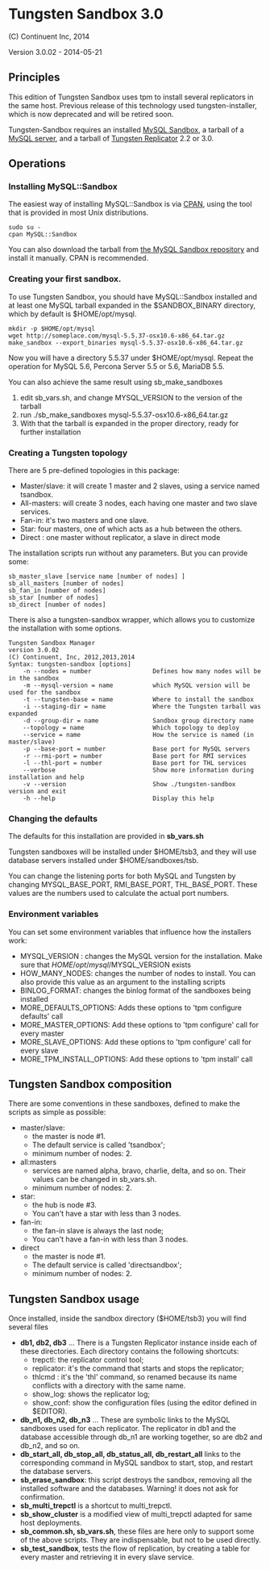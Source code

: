 # Tungsten Sandbox 3.0
(C) Continuent Inc, 2014

Version 3.0.02 - 2014-05-21

## Principles

This edition of Tungsten Sandbox uses tpm to install several replicators in the same host. Previous release of this technology used tungsten-installer, which is now deprecated and will be retired soon.

Tungsten-Sandbox requires an installed [MySQL Sandbox](http://mysqlsandbox.net), a tarball of a [MySQL server](http://dev.mysql.com/downloads), and a tarball of [Tungsten Replicator](http://tungsten-replicator.org) 2.2 or 3.0.


## Operations

### Installing MySQL::Sandbox
 
The easiest way of installing MySQL::Sandbox is via [CPAN](http://www.cpan.org), using the tool that is provided in most Unix distributions.
 
    sudo su -
    cpan MySQL::Sandbox

You can also download the tarball from [the MySQL Sandbox repository](http://launcpad.net/mysql-sandbox) and install it manually. CPAN is recommended.

### Creating your first sandbox.

To use Tungsten Sandbox, you should have MySQL::Sandbox installed and at least one MySQL tarball expanded in the $SANDBOX_BINARY directory, which by default is $HOME/opt/mysql.

    mkdir -p $HOME/opt/mysql
    wget http://someplace.com/mysql-5.5.37-osx10.6-x86_64.tar.gz
    make_sandbox --export_binaries mysql-5.5.37-osx10.6-x86_64.tar.gz
    
Now you will have a directory 5.5.37 under $HOME/opt/mysql.
Repeat the operation for MySQL 5.6, Percona Server 5.5 or 5.6, MariaDB 5.5.

You can also achieve the same result using sb_make_sandboxes

1. edit sb_vars.sh, and change MYSQL_VERSION to the version of the tarball
2. run ./sb_make_sandboxes mysql-5.5.37-osx10.6-x86_64.tar.gz
3. With that the tarball is expanded in the proper directory, ready for further installation

### Creating a Tungsten topology

There are 5 pre-defined topologies in this package:

* Master/slave: it will create 1 master and 2 slaves, using a service named tsandbox.
* All-masters: will create 3 nodes, each having one master and two slave services.
* Fan-in: it's two masters and one slave.
* Star: four masters, one of which acts as a hub between the others.
* Direct : one master without replicator, a slave in direct mode

The installation scripts run without any parameters. But you can provide some:

    sb_master_slave [service name [number of nodes] ]
    sb_all_masters [number of nodes]
    sb_fan_in [number of nodes]
    sb_star [number of nodes]
    sb_direct [number of nodes]

There is also a tungsten-sandbox wrapper, which allows you to customize the installation with some options.

    Tungsten Sandbox Manager
    version 3.0.02
    (C) Continuent, Inc, 2012,2013,2014
    Syntax: tungsten-sandbox [options]
        -n --nodes = number                 Defines how many nodes will be in the sandbox
        -m --mysql-version = name           which MySQL version will be used for the sandbox
        -t --tungsten-base = name           Where to install the sandbox
        -i --staging-dir = name             Where the Tungsten tarball was expanded
        -d --group-dir = name               Sandbox group directory name
        --topology = name                   Which topology to deploy
        --service = name                    How the service is named (in master/slave)
        -p --base-port = number             Base port for MySQL servers
        -r --rmi-port = number              Base port for RMI services
        -l --thl-port = number              Base port for THL services
        --verbose                           Show more information during installation and help
        -v --version                        Show ./tungsten-sandbox version and exit
        -h --help                           Display this help


### Changing the defaults

The defaults for this installation are provided in **sb_vars.sh** 

Tungsten sandboxes will be installed under $HOME/tsb3, and they will use database servers installed under $HOME/sandboxes/tsb.

You can change the listening ports for both MySQL and Tungsten by changing MYSQL_BASE_PORT, RMI_BASE_PORT, THL_BASE_PORT. These values are the numbers used to calculate the actual port numbers. 

### Environment variables

You can set some environment variables that influence how the installers work:

* MYSQL\_VERSION : changes the MySQL version for the installation. Make sure that $HOME/opt/mysql/$MYSQL\_VERSION exists
* HOW_MANY_NODES: changes the number of nodes to install. You can also provide this value as an argument to the installing scripts
* BINLOG_FORMAT: changes the binlog format of the sandboxes being installed
* MORE_DEFAULTS_OPTIONS: Adds these options to 'tpm configure defaults' call 
* MORE_MASTER_OPTIONS: Add these options to 'tpm configure' call for every master
* MORE_SLAVE_OPTIONS: Add these options to 'tpm configure' call for every slave
* MORE_TPM_INSTALL_OPTIONS: Add these options to 'tpm install' call 

## Tungsten Sandbox composition
There are some conventions in these sandboxes, defined to make the scripts as simple as possible:

* master/slave: 
	* the master is node #1.
	* The default service is called 'tsandbox';
	* minimum number of nodes: 2.
* all:masters
	* services are named alpha, bravo, charlie, delta, and so on. Their values can be changed in sb_vars.sh.
	* minimum number of nodes: 2. 
* star: 
	* the hub is node #3. 
	* You can't have a star with less than 3 nodes.
* fan-in:
	* the fan-in slave is always the last node;
	* You can't have a fan-in with less than 3 nodes.
* direct
	* the master is node #1.
	* The default service is called 'directsandbox';
	* minimum number of nodes: 2.

## Tungsten Sandbox usage

Once installed, inside the sandbox directory ($HOME/tsb3) you will find several files

* **db1, db2, db3** ... There is a Tungsten Replicator instance inside each of these directories. Each directory contains the following shortcuts:
	* trepctl: the replicator control tool;
	* replicator: it's the command that starts and stops the replicator;
	* thlcmd : it's the 'thl' command, so renamed because its name conflicts with a directory with the same name.
	* show_log: shows the replicator log;
	* show_conf: show the configuration files (using the editor defined in $EDITOR).
* **db_n1, db_n2, db_n3** ... These are symbolic links to the MySQL sandboxes used for each replicator. The replicator in db1 and the database accessible through db_n1 are working together, so are db2 and db_n2, and so on.
* **db_start_all, db_stop_all, db_status_all, db_restart_all** links to the corresponding command in MySQL sandbox to start, stop, and restart the database servers.
* **sb_erase_sandbox**: this script destroys the sandbox, removing all the installed software and the databases. Warning! it does not ask for confirmation.	
* **sb_multi_trepctl** is a shortcut to multi_trepctl. 
* **sb_show_cluster** is a modified view of multi_trepctl adapted for same host deployments.
* **sb_common.sh, sb_vars.sh**, these files are here only to support some of the above scripts. They are indispensable, but not to be used directly.
* **sb_test_sandbox**, tests the flow of replication, by creating a table for every master and retrieving it in every slave service.
